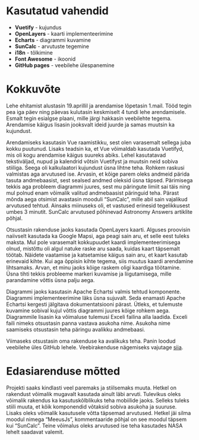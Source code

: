 # Kasutatud vahendid

- **Vuetify** - kujundus
- **OpenLayers** - kaarti implementeerimine
- **Echarts** - diagrammi kuvamine
- **SunCalc** - arvutuste tegemine
- **i18n** - tõlkimine
- **Font Awesome** - ikoonid
- **GitHub pages** - veebilehe ülespanemine




# Kokkuvõte

Lehe ehitamist alustasin 19.aprillil ja arendamise lõpetasin 1.mail. Tööd tegin pea iga päev ning päevas kulutasin keskmiselt 4 tundi lehe arendamisele. Esmalt tegin esialgse plaani, mille järgi hakkasin veebilehte tegema. Arendamise käigus lisasin jooksvalt ideid juurde ja samas muutsin ka kujundust. 

Arendamiseks kasutasin Vue raamistikku, sest olen varasemalt sellega juba kokku puutunud. Lisaks teadsin ka, et Vue võimaldab kasutada Vuetifyd, mis oli kogu arendamise käigus suureks abiks. Lehel kasutatavad tekstiväljad, nupud ja kalendrid võtsin Vuetifyst ja muutsin neid sobiva stiiliga. Seega oli kalkulaatori kujundust üsna lihtne teha. Rohkem raskusi valmistas aga arvutused ise. Arvasin, et kõige parem oleks andmeid pärida tasuta andmebaasist, sest sealsed andmed oleksid üsna täpsed. Pärimisega tekkis aga probleem diagrammi juures, sest mu päringute limiit sai täis ning mul polnud enam võimalik valitud andmebaasist päringuid teha. Pärast mõnda aega otsimist avastasin mooduli “SunCalc”, mille abil sain vajalikud arvutused tehtud. Ainsaks miinuseks oli, et vastused erinesid tegelikkusest umbes 3 minutit. SunCalc arvutused põhinevad Astronomy Answers artiklite põhjal.

Otsustasin rakenduse jaoks kasutada OpenLayers kaarti. Alguses proovisin naiivselt kasutada ka Google Mapsi, aga peagi sain aru, et selle eest tuleks maksta. Mul pole varasemalt kokkupuudet kaardi implementeerimisega olnud, mistõttu oli algul natuke raske aru saada, kuidas kaart täpsemalt töötab. Näidete vaatamise ja katsetamise käigus sain aru, et kaart kasutab erinevaid kihte. Kui aga õppisin kihte tegema, siis muutus kaardi arendamine lihtsamaks. Arvan, et minu jaoks kõige raskem oligi kaardiga töötamine. Üsna tihti tekkis probleeme markeri kuvamise ja liigutamisega, mille parandamine võttis üsna palju aega. 

Diagrammi jaoks kasutasin Apache Echartsi valmis tehtud komponente. Diagrammi implementeerimine läks üsna sujuvalt. Seda enamasti Apache Echartsi kergesti jälgitava dokumentatsiooni pärast. Ütleks, et tulemuste kuvamine sobival kujul võttis diagrammi juures kõige rohkem aega. Diagrammile lisasin ka võimaluse tulemusi Exceli failina alla laadida. Exceli faili nimeks otsustasin panna vastava asukoha nime. Asukoha nime saamiseks otsustasin teha päringu avalikku andmebaasi. 

Viimaseks otsustasin oma rakenduse ka avalikuks teha. Panin loodud veebilehe üles GitHub lehele. Veebirakenduse nägemiseks vajutage [siia](https://kaurtaal.github.io/DayCalculator/).



# Edasiarenduse mõtted

Projekti saaks kindlasti veel paremaks ja stiilsemaks muuta. Hetkel on rakendust võimalik mugavalt kasutada ainult läbi arvuti. Tulevikus oleks võimalik rakendus ka kasutuskõlblikuks teha mobiilide jaoks. Selleks tuleks stiili muuta, et kõik komponendid võtaksid sobiva asukoha ja suuruse. Lisaks oleks võimalik kasutusele võtta täpsemad arvutused. Hetkel jäi silma moodul nimega “MeeusJs”, kommentaaride põhjal on see moodul täpsem kui “SunCalc”. Teine võimalus oleks arvutused ise teha kasutades NASA lehelt saadavat valemit. 
